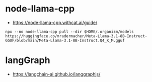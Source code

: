 # node-llama-cpp
- https://node-llama-cpp.withcat.ai/guide/


```
npx --no node-llama-cpp pull --dir $HOME/.organizm/models https://huggingface.co/mradermacher/Meta-Llama-3.1-8B-Instruct-GGUF/blob/main/Meta-Llama-3.1-8B-Instruct.Q4_K_M.gguf
```

# langGraph
- https://langchain-ai.github.io/langgraphjs/